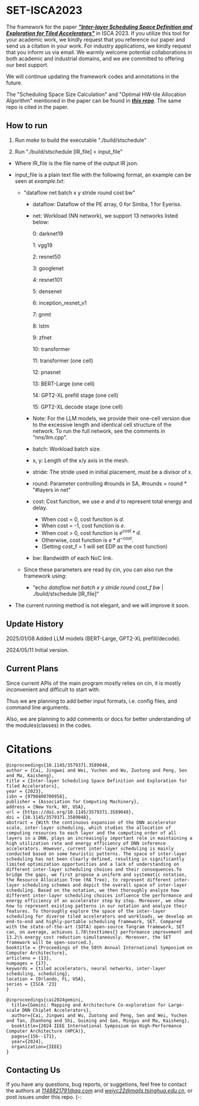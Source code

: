 # SET-ISCA2023

The framework for the paper ***["Inter-layer Scheduling Space Definition and Exploration for Tiled Accelerators"](https://dl.acm.org/doi/10.1145/3579371.3589048)*** in ISCA 2023. If you utilize this tool for your academic work, we kindly request that you reference our paper and send us a citation in your work. For industry applications, we kindly request that you inform us via email. We warmly welcome potential collaborations in both academic and industrial domains, and we are committed to offering our best support.

We will continue updating the framework codes and annotations in the future.

The "Scheduling Space Size Calculation" and "Optimal HW-tile Allocation Algorithm" mentioned in the paper can be found in ***[this repo](https://github.com/SET-ISCA2023/Tile-Alloc-Algorithm)***. The same repo is cited in the paper.


## How to run

1. Run *make* to build the executable "./build/stschedule"

2. Run "./build/stschedule [IR_file] < input_file"

- Where IR_file is the file name of the output IR json.

- input_file is a plain text file with the following format, an example can be seen at *example.txt*:

  - "dataflow net batch x y stride round cost bw"

    - dataflow: Dataflow of the PE array, 0 for Simba, 1 for Eyeriss.

    - net: Workload (NN network), we support 13 networks listed below:

      0: darknet19
      
      1: vgg19

      2: resnet50

      3: googlenet

      4: resnet101

      5: densenet

      6: inception_resnet_v1

      7: gnmt

      8: lstm

      9: zfnet

      10: transformer

      11: transformer (one cell)

      12: pnasnet

      13: BERT-Large (one cell)

      14: GPT2-XL prefill stage (one cell)

      15: GPT2-XL decode stage (one cell)

    - Note: For the LLM models, we provide their one-cell version due to the excessive length and identical cell structure of the network. To run the full network, see the comments in "nns/llm.cpp".

	- batch: Workload batch size.

    - x, y: Length of the x/y axis in the mesh.

    - stride: The stride used in initial placement, must be a divisor of x.

    - round: Parameter controlling #rounds in SA, #rounds = round * "#layers in net"

    - cost: Cost function, we use $e$ and $d$ to represent total energy and delay.

	  - When cost = 0, cost function is $d$.
	  - When cost = -1, cost function is $e$.
	  - When cost > 0, cost function is $e^{cost}*d$.
	  - Otherwise, cost function is $e*d^{-cost}$.
	  - (Setting cost_f = 1 will set EDP as the cost function)

	- bw: Bandwidth of each NoC link.

  - Since these parameters are read by cin, you can also run the framework using:
    - "echo *dataflow net batch x y stride round cost_f bw* | ./build/stschedule [IR_file]"

- The current running method is not elegant, and we will improve it soon.

## Update History

2025/01/08 Added LLM models (BERT-Large, GPT2-XL prefill/decode).

2024/05/11 Initial version.

## Current Plans

Since current APIs of the main program mostly relies on cin, it is mostly inconvenient and difficult to start with.

Thus we are planning to add better input formats, i.e. config files, and command line arguments.

Also, we are planning to add comments or docs for better understanding of the modules(classes) in the codes.

# Citations ###
```
@inproceedings{10.1145/3579371.3589048,
author = {Cai, Jingwei and Wei, Yuchen and Wu, Zuotong and Peng, Sen and Ma, Kaisheng},
title = {Inter-layer Scheduling Space Definition and Exploration for Tiled Accelerators},
year = {2023},
isbn = {9798400700958},
publisher = {Association for Computing Machinery},
address = {New York, NY, USA},
url = {https://doi.org/10.1145/3579371.3589048},
doi = {10.1145/3579371.3589048},
abstract = {With the continuous expansion of the DNN accelerator scale, inter-layer scheduling, which studies the allocation of computing resources to each layer and the computing order of all layers in a DNN, plays an increasingly important role in maintaining a high utilization rate and energy efficiency of DNN inference accelerators. However, current inter-layer scheduling is mainly conducted based on some heuristic patterns. The space of inter-layer scheduling has not been clearly defined, resulting in significantly limited optimization opportunities and a lack of understanding on different inter-layer scheduling choices and their consequences.To bridge the gaps, we first propose a uniform and systematic notation, the Resource Allocation Tree (RA Tree), to represent different inter-layer scheduling schemes and depict the overall space of inter-layer scheduling. Based on the notation, we then thoroughly analyze how different inter-layer scheduling choices influence the performance and energy efficiency of an accelerator step by step. Moreover, we show how to represent existing patterns in our notation and analyze their features. To thoroughly explore the space of the inter-layer scheduling for diverse tiled accelerators and workloads, we develop an end-to-end and highly-portable scheduling framework, SET. Compared with the state-of-the-art (SOTA) open-source Tangram framework, SET can, on average, achieves 1.78\texttimes{} performance improvement and 13.2\% energy cost reduction simultaneously. Moreover, the SET framework will be open-sourced.},
booktitle = {Proceedings of the 50th Annual International Symposium on Computer Architecture},
articleno = {13},
numpages = {17},
keywords = {tiled accelerators, neural networks, inter-layer scheduling, scheduling},
location = {Orlando, FL, USA},
series = {ISCA '23}
}

```
```
@inproceedings{cai2024gemini,
  title={Gemini: Mapping and Architecture Co-exploration for Large-scale DNN Chiplet Accelerators},
  author={Cai, Jingwei and Wu, Zuotong and Peng, Sen and Wei, Yuchen and Tan, Zhanhong and Shi, Guiming and Gao, Mingyu and Ma, Kaisheng},
  booktitle={2024 IEEE International Symposium on High-Performance Computer Architecture (HPCA)},
  pages={156--171},
  year={2024},
  organization={IEEE}
}
```

## Contacting Us

If you have any questions, bug reports, or suggetions, feel free to contact the authors at *1148821791@qq.com* and *weiyc22@mails.tsinghua.edu.cn*, or post issues under this repo. (-:
